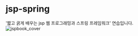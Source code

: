 # jsp-spring
'짧고 굵게 배우는 jsp 웹 프로그래밍과 스프링 프레임워크' 연습입니다.
![jspbook_cover](https://user-images.githubusercontent.com/84361196/192016491-66117222-9ace-42a1-bc88-918a716e88cb.jpg)
